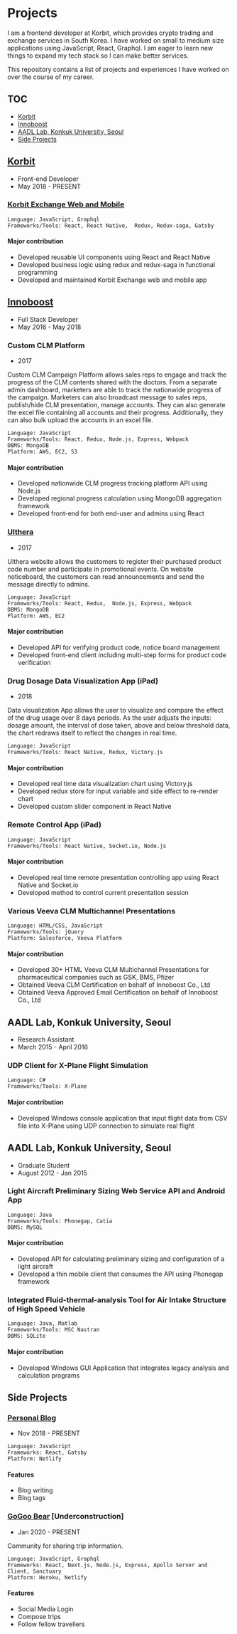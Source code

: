 # Projects

I am a frontend developer at Korbit, which provides crypto trading and exchange services in South Korea. I have worked on small to medium size applications using JavaScript, React, Graphql. I am eager to learn new things to expand my tech stack so I can make better services.

This repository contains a list of projects and experiences I have worked on over the course of my career.

## TOC
* [Korbit](#Korbit)
* [Innoboost](#Innoboost)
* [AADL Lab, Konkuk University, Seoul](#AADL-Lab,-Konkuk-University,-Seoul)
* [Side Projects](#Side-Projects)

## [Korbit](https://www.korbit.co.kr)
* Front-end Developer
* May 2018 - PRESENT

### [Korbit Exchange Web and Mobile](https://www.korbit.co.kr/)

```
Language: JavaScript, Graphql
Frameworks/Tools: React, React Native,  Redux, Redux-saga, Gatsby
```

#### Major contribution
* Developed reusable UI components using React and React Native
* Developed business logic using redux and redux-saga in functional programming
* Developed and maintained Korbit Exchange web and mobile app 


## [Innoboost](https://innoboost.co.kr/) 
* Full Stack Developer
* May 2016 - May 2018

### Custom CLM Platform
* 2017

Custom CLM Campaign Platform allows sales reps to engage and track the progress of the CLM contents shared with the doctors. From a separate admin dashboard, marketers are able to track the nationwide progress of the campaign. Marketers can also broadcast message to sales reps, publish/hide CLM presentation, manage accounts. They can also generate the excel file containing all accounts and their progress. Additionally, they can also bulk upload the accounts in an excel file.

```
Language: JavaScript
Frameworks/Tools: React, Redux, Node.js, Express, Webpack
DBMS: MongoDB
Platform: AWS, EC2, S3
```

#### Major contribution
* Developed nationwide CLM progress tracking platform API using Node.js
* Developed regional progress calculation using MongoDB aggregation framework
* Developed front-end for both end-user and admins using React

### [Ulthera](https://www.ulthera.co.kr/)
* 2017

Ulthera website allows the customers to register their purchased product code number and participate in promotional events. On website noticeboard, the customers can read announcements and send the message directly to admins.

```
Language: JavaScript
Frameworks/Tools: React, Redux,  Node.js, Express, Webpack
DBMS: MongoDB
Platform: AWS, EC2
```

#### Major contribution
* Developed API for verifying product code, notice board management
* Developed front-end client including multi-step forms for product code verification

### Drug Dosage Data Visualization App (iPad)
* 2018

Data visualization App allows the user to visualize and compare the effect of the drug usage over 8 days periods. As the user adjusts the inputs: dosage amount, the interval of dose taken, above and below threshold data, the chart redraws itself to reflect the changes in real time.

```
Language: JavaScript
Frameworks/Tools: React Native, Redux, Victory.js
```
#### Major contribution
* Developed real time data visualization chart using Victory.js
* Developed redux store for input variable and side effect to re-render chart
* Developed custom slider component in React Native

### Remote Control App (iPad)
```
Language: JavaScript
Frameworks/Tools: React Native, Socket.io, Node.js
```
#### Major contribution
* Developed real time remote presentation controlling app using React Native and Socket.io
* Developed method to control current presentation session

### Various Veeva CLM Multichannel Presentations
```
Language: HTML/CSS, JavaScript
Frameworks/Tools: jQuery
Platform: Salesforce, Veeva Platform
```
#### Major contribution
* Developed 30+ HTML Veeva CLM Multichannel Presentations for pharmaceutical companies such as GSK, BMS, Pfizer
* Obtained Veeva CLM Certification on behalf of Innoboost Co., Ltd
* Obtained Veeva Approved Email Certification on behalf of Innoboost Co., Ltd


## AADL Lab, Konkuk University, Seoul
* Research Assistant
* March 2015 - April 2016


### UDP Client for X-Plane Flight Simulation
```
Language: C#
Frameworks/Tools: X-Plane
```
#### Major contribution
* Developed Windows console application that input  flight data from CSV file into X-Plane using UDP connection to simulate real flight


## AADL Lab, Konkuk University, Seoul 
* Graduate Student
* August 2012 - Jan 2015

### Light Aircraft Preliminary Sizing Web Service API and Android App
```
Language: Java
Frameworks/Tools: Phonegap, Catia
DBMS: MySQL
```

#### Major contribution
* Developed API for calculating preliminary sizing and configuration of a light aircraft
* Developed a thin mobile client that consumes the API using Phonegap framework


### Integrated Fluid-thermal-analysis Tool for Air Intake Structure of High Speed Vehicle
```
Language: Java, Matlab
Frameworks/Tools: MSC Nastran
DBMS: SQLite
```

#### Major contribution
* Developed Windows GUI Application that integrates legacy analysis and calculation programs


## Side Projects

### [Personal Blog](https://spenceraung.me)
* Nov 2018 - PRESENT

```
Language: JavaScript
Frameworks: React, Gatsby
Platform: Netlify
```

#### Features
* Blog writing
* Blog tags

### [GoGoo Bear](https://gogoobear.com) [Underconstruction]
* Jan 2020 - PRESENT

Community for sharing trip information.
```
Language: JavaScript, Graphql
Frameworks: React, Next.js, Node.js, Express, Apollo Server and Client, Sanctuary
Platform: Heroku, Netlify
```

#### Features
* Social Media Login
* Compose trips
* Follow fellow travellers
